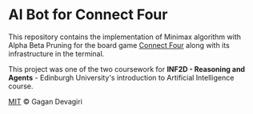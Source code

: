 # AI Bot for Connect Four

This repository contains the implementation of Minimax algorithm with Alpha Beta Pruning for the board game [Connect Four](https://en.wikipedia.org/wiki/Connect_Four) along with its infrastructure in the terminal. 

This project was one of the two coursework for **INF2D - Reasoning and Agents** - Edinburgh University's introduction to Artificial Intelligence course.

[MIT](https://github.com/GaganSD/LICENSE) ©️ Gagan Devagiri 
